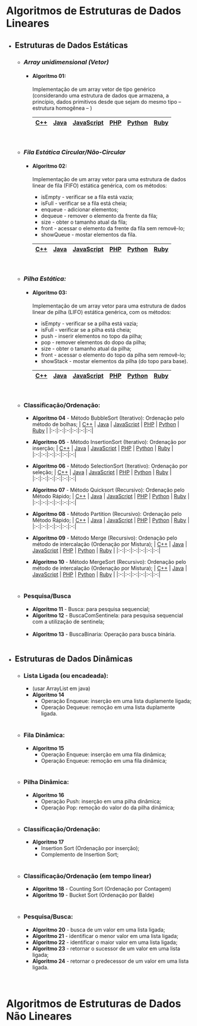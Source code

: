 # **Algoritmos de Estruturas de Dados Lineares**

- ## **Estruturas de Dados Estáticas**

  - ### ***Array unidimensional (Vetor)***
    - #### **Algoritmo 01:** 
      Implementação de um array vetor de tipo genérico (considerando uma estrutura de dados que armazena, a princípio, dados primitivos desde que sejam do mesmo tipo – estrutura homogênea – )

      | <a href="https://github.com/LoukasLoukanos/Ciencia-da-Computacao/blob/master/Complementar%20-%20Estruturas%20de%20dados%20(Did%C3%A1tico)/Algoritmos01/Alg01.cpp">C++</a> | <a href="https://github.com/LoukasLoukanos/Ciencia-da-Computacao/blob/master/Complementar%20-%20Estruturas%20de%20dados%20(Did%C3%A1tico)/Algoritmos01/Alg01.java">Java</a> | <a href="https://github.com/LoukasLoukanos/Ciencia-da-Computacao/blob/master/Complementar%20-%20Estruturas%20de%20dados%20(Did%C3%A1tico)/Algoritmos01/Alg01.js">JavaScript</a> | <a href="https://github.com/LoukasLoukanos/Ciencia-da-Computacao/blob/master/Complementar%20-%20Estruturas%20de%20dados%20(Did%C3%A1tico)/Algoritmos01/Alg01.php">PHP</a> | <a href="https://github.com/LoukasLoukanos/Ciencia-da-Computacao/blob/master/Complementar%20-%20Estruturas%20de%20dados%20(Did%C3%A1tico)/Algoritmos01/Alg01.py">Python</a> | <a href="https://github.com/LoukasLoukanos/Ciencia-da-Computacao/blob/master/Complementar%20-%20Estruturas%20de%20dados%20(Did%C3%A1tico)/Algoritmos01/Alg01.rb">Ruby</a> |
      |:-:|:-:|:-:|:-:|:-:|:-:|
      </br>

  - ### ***Fila Estática Circular/Não-Circular***
    - #### **Algoritmo 02:**
      Implementação de um array vetor para uma estrutura de dados linear de fila (FIFO) estática genérica, com os métodos:
      - isEmpty - verificar se a fila está vazia;
      - isFull - verificar se a fila está cheia;
      - enqueue - adicionar elementos;
      - dequeue - remover o elemento da frente da fila;
      - size - obter o tamanho atual da fila;
      - front - acessar o elemento da frente da fila sem removê-lo;
      - showQueue - mostar elementos da fila.

      | <a href="https://github.com/LoukasLoukanos/Ciencia-da-Computacao/blob/master/Complementar%20-%20Estruturas%20de%20dados%20(Did%C3%A1tico)/Algoritmos02/Alg02.cpp">C++</a> | <a href="https://github.com/LoukasLoukanos/Ciencia-da-Computacao/blob/master/Complementar%20-%20Estruturas%20de%20dados%20(Did%C3%A1tico)/Algoritmos02/Alg02.java">Java</a> | <a href="https://github.com/LoukasLoukanos/Ciencia-da-Computacao/blob/master/Complementar%20-%20Estruturas%20de%20dados%20(Did%C3%A1tico)/Algoritmos02/Alg02.js">JavaScript</a> | <a href="https://github.com/LoukasLoukanos/Ciencia-da-Computacao/blob/master/Complementar%20-%20Estruturas%20de%20dados%20(Did%C3%A1tico)/Algoritmos02/Alg02.php">PHP</a> | <a href="https://github.com/LoukasLoukanos/Ciencia-da-Computacao/blob/master/Complementar%20-%20Estruturas%20de%20dados%20(Did%C3%A1tico)/Algoritmos02/Alg02.py">Python</a> | <a href="https://github.com/LoukasLoukanos/Ciencia-da-Computacao/blob/master/Complementar%20-%20Estruturas%20de%20dados%20(Did%C3%A1tico)/Algoritmos02/Alg02.rb">Ruby</a> |
      |:-:|:-:|:-:|:-:|:-:|:-:|
      </br>

  - ### ***Pilha Estática:***
    - #### **Algoritmo 03:**
      Implementação de um array vetor para uma estrutura de dados linear de pilha (LIFO) estática genérica, com os métodos:
      - isEmpty - verificar se a pilha está vazia;
      - isFull - verificar se a pilha está cheia;
      - push - inserir elementos no topo da pilha;
      - pop - remover elementos do dopo da pilha;
      - size - obter o tamanho atual da pilha;
      - front - acessar o elemento do topo da pilha sem removê-lo;
      - showStack - mostar elementos da pilha (do topo para base).

      | <a href="https://github.com/LoukasLoukanos/Ciencia-da-Computacao/blob/master/Complementar%20-%20Estruturas%20de%20dados%20(Did%C3%A1tico)/Algoritmos03/Alg03.cpp">C++</a> | <a href="https://github.com/LoukasLoukanos/Ciencia-da-Computacao/blob/master/Complementar%20-%20Estruturas%20de%20dados%20(Did%C3%A1tico)/Algoritmos03/Alg03.java">Java</a> | <a href="https://github.com/LoukasLoukanos/Ciencia-da-Computacao/blob/master/Complementar%20-%20Estruturas%20de%20dados%20(Did%C3%A1tico)/Algoritmos03/Alg03.js">JavaScript</a> | <a href="https://github.com/LoukasLoukanos/Ciencia-da-Computacao/blob/master/Complementar%20-%20Estruturas%20de%20dados%20(Did%C3%A1tico)/Algoritmos03/Alg03.php">PHP</a> | <a href="https://github.com/LoukasLoukanos/Ciencia-da-Computacao/blob/master/Complementar%20-%20Estruturas%20de%20dados%20(Did%C3%A1tico)/Algoritmos03/Alg03.py">Python</a> | <a href="https://github.com/LoukasLoukanos/Ciencia-da-Computacao/blob/master/Complementar%20-%20Estruturas%20de%20dados%20(Did%C3%A1tico)/Algoritmos03/Alg03.rb">Ruby</a> |
      |:-:|:-:|:-:|:-:|:-:|:-:|
      </br>

  - ### Classificação/Ordenação:
    - **Algoritmo 04** - Método BubbleSort (Iterativo): Ordenação pelo método de bolhas;
      | <a href="#">C++</a> | <a href="#">Java</a> | <a href="#">JavaScript</a> | <a href="#">PHP</a> | <a href="#">Python</a> | <a href="#">Ruby</a> |
      |:-:|:-:|:-:|:-:|:-:|:-:|

    - **Algoritmo 05** - Método InsertionSort (Iterativo): Ordenação por inserção;
      | <a href="#">C++</a> | <a href="#">Java</a> | <a href="#">JavaScript</a> | <a href="#">PHP</a> | <a href="#">Python</a> | <a href="#">Ruby</a> |
      |:-:|:-:|:-:|:-:|:-:|:-:|

    - **Algoritmo 06** - Método SelectionSort (Iterativo): Ordenação por seleção;
      | <a href="#">C++</a> | <a href="#">Java</a> | <a href="#">JavaScript</a> | <a href="#">PHP</a> | <a href="#">Python</a> | <a href="#">Ruby</a> |
      |:-:|:-:|:-:|:-:|:-:|:-:|

    - **Algoritmo 07** - Método Quicksort (Recursivo): Ordenação pelo Método Rápido;
        | <a href="#">C++</a> | <a href="#">Java</a> | <a href="#">JavaScript</a> | <a href="#">PHP</a> | <a href="#">Python</a> | <a href="#">Ruby</a> |
      |:-:|:-:|:-:|:-:|:-:|:-:|
    - **Algoritmo 08** - Método Partition (Recursivo): Ordenação pelo Método Rápido;
      | <a href="#">C++</a> | <a href="#">Java</a> | <a href="#">JavaScript</a> | <a href="#">PHP</a> | <a href="#">Python</a> | <a href="#">Ruby</a> |
      |:-:|:-:|:-:|:-:|:-:|:-:|

    - **Algoritmo 09** - Método Merge (Recursivo): Ordenação pelo método de intercalação (Ordenação por Mistura);
      | <a href="#">C++</a> | <a href="#">Java</a> | <a href="#">JavaScript</a> | <a href="#">PHP</a> | <a href="#">Python</a> | <a href="#">Ruby</a> |
      |:-:|:-:|:-:|:-:|:-:|:-:|

    - **Algoritmo 10** - Método MergeSort (Recursivo): Ordenação pelo método de intercalação (Ordenação por Mistura); 
      | <a href="#">C++</a> | <a href="#">Java</a> | <a href="#">JavaScript</a> | <a href="#">PHP</a> | <a href="#">Python</a> | <a href="#">Ruby</a> |
      |:-:|:-:|:-:|:-:|:-:|:-:|
    </br></br>

  - ### Pesquisa/Busca
    - **Algoritmo 11** - Busca: para pesquisa sequencial;
    - **Algoritmo 12** - BuscaComSentinela: para pesquisa sequencial com a utilização de sentinela; </br></br>
    - **Algoritmo 13** - BuscaBinaria: Operação para busca binária.</br></br>

- ## Estruturas de Dados Dinâmicas
  - ### Lista Ligada (ou encadeada):
    - (usar ArrayList em java)
    - **Algoritmo 14**
      - Operação Enqueue: inserção em uma lista duplamente ligada;
      - Operação Dequeue: remoção em uma lista duplamente ligada.</br></br>

  - ### Fila Dinâmica:
    - **Algoritmo 15**
      - Operação Enqueue: inserção em uma fila dinâmica;
      - Operação Enqueue: remoção em uma fila dinâmica;</br></br>

  - ### Pilha Dinâmica:
    - **Algoritmo 16**
      - Operação Push: inserção em uma pilha dinâmica;
      - Operação Pop: remoção do valor do da pilha dinâmica;</br></br> 

  - ### Classificação/Ordenação:
    - **Algoritmo 17**
      - Insertion Sort (Ordenação por inserção);
      - Complemento de Insertion Sort;</br></br>

  - ### Classificação/Ordenação (em tempo linear)
    - **Algoritmo 18** - Counting Sort (Ordenação por Contagem)
    - **Algoritmo 19** - Bucket Sort (Ordenação por Balde)</br></br>

  - ### Pesquisa/Busca:
    - **Algoritmo 20** - busca de um valor em uma lista ligada;
    - **Algoritmo 21** - identificar o menor valor em uma lista ligada;
    - **Algoritmo 22** - identificar o maior valor em uma lista ligada;
    - **Algoritmo 23** - retornar o sucessor de um valor em uma lista ligada;
    - **Algoritmo 24** - retornar o predecessor de um valor em uma lista ligada.</br></br></br>

# Algoritmos de Estruturas de Dados Não Lineares
</br>
